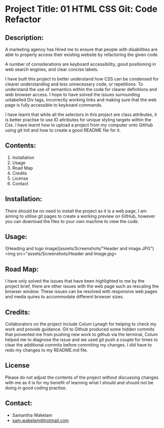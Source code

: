 # Project Title: 01 HTML CSS Git: Code Refactor

## Description: 
A marketing agency has Hired me to ensure that people with disabilities are able to properly access their existing website by refactoring the given code. 

A number of considerations are keyboard accessibility, good positioning in web search engines, and clear concise labels. 

I have built this project to better understand how CSS can be condensed for clearer understanding and less unnecessary code, or repetitions. 
To understand the use of semantics within the code for clearer definitions and web browser access. 
I hope to have solved the issues surrounding unlabelled Div tags, incorrectly working links and making sure that the web page is fully accessible to keyboard commands. 

I have learnt that while all the selectors in this project are class attributes, it is better practise to use ID attributes for unique styling targets within the Css. 
I have learnt how to upload a project from my computer onto GitHub using git Init and how to create a good README file for it. 

## Contents: 
1. Installation 
2. Usage
3. Road Map
4. Credits
5. License
6. Contact 

## Installation: 
There should be no need to install the project as it is a web page, I am aiming to utilise git pages to create a working preview on GitHub, however you can download the files to your own machine to view the code. 

## Usage:
![Heading and logo image](assets/Screenshots/"Header and image.JPG") 
<img src="assets/Screenshots/Header and Image.jpg>

## Road Map:
I have only solved the issues that have been highlighted to me by the project brief, there are other issues with the web page such as rescaling the browser window. These issues can be resolved with responsive web pages and media quires to accommodate different browser sizes. 

## Credits:
Collaborators on the project include Colum Lynagh for helping to check my work and provide guidance. 
    Git to Github produced some hidden commits that provented me from pushing new work to github via the terminal, Colum helped me to diagnose the issue and we used git push a       couple for times to clear the additional commits before commiting my changes. 
    I did have to redo my changes to my README.md file. 

## License
Please do not adjust the contents of the project without discussing changes with me as it is for my benefit of learning what I should and should not be doing in good coding practise. 

## Contact:
- Samantha Wakelam 
- sam.wakelam@hotmail.com 

